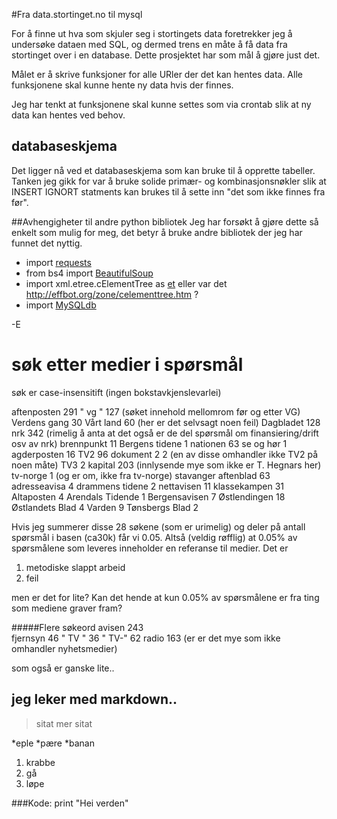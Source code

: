 #Fra data.stortinget.no til mysql

For å finne ut hva som skjuler seg i stortingets data foretrekker jeg å undersøke dataen med SQL, og dermed trens en måte å få data fra stortinget over i en database. Dette prosjektet har som mål å gjøre just det.

Målet er å skrive funksjoner for alle URler der det kan hentes data. 
Alle funksjonene skal kunne hente ny data hvis der finnes.

Jeg har tenkt at funksjonene skal kunne settes som via crontab slik at ny data kan hentes ved behov.



## databaseskjema
Det ligger nå ved et databaseskjema som kan bruke til å opprette tabeller. Tanken jeg gikk for var å bruke solide primær- og kombinasjonsnøkler slik at INSERT IGNORT statments kan brukes til å sette inn "det som ikke finnes fra før". 


##Avhengigheter til andre python bibliotek
Jeg har forsøkt å gjøre dette så enkelt som mulig for meg, det betyr å bruke andre bibliotek der jeg har funnet det nyttig.

* import [requests](http://kennethreitz.com/requests-python-http-module.html)
* from bs4 import [BeautifulSoup](http://www.crummy.com/software/BeautifulSoup/) 
* import xml.etree.cElementTree as [et](http://lxml.de/) eller var det http://effbot.org/zone/celementtree.htm ?
* import [MySQLdb](http://mysql-python.sourceforge.net/)


-E


# søk etter medier i spørsmål 
søk er case-insensitift (ingen bokstavkjenslevarlei)

aftenposten 		291
" vg "				127		(søket innehold mellomrom før og etter VG)
Verdens gang		30
Vårt land			60 		(her er det selvsagt noen feil)
Dagbladet			128
nrk					342		(rimelig å anta at det også er de del spørsmål om finansiering/drift osv av nrk)
brennpunkt			11
Bergens tidene		1
nationen			63
se og hør			1
agderposten			16
TV2					96
dokument 2			2		(en av disse omhandler ikke TV2 på noen måte)
TV3					2
kapital				203		(innlysende mye som ikke er T. Hegnars her)
tv-norge			1		(og er om, ikke fra tv-norge)
stavanger aftenblad	63
adresseavisa		4
drammens tidene		2
nettavisen			11
klassekampen		31
Altaposten			4
Arendals Tidende	1
Bergensavisen		7
Østlendingen		18
Østlandets Blad		4
Varden				9
Tønsbergs Blad		2

Hvis jeg summerer disse 28 søkene (som er urimelig) og deler på antall spørsmål i basen (ca30k) får vi 0.05.
Altså (veldig røfflig) at 0.05% av spørsmålene som leveres inneholder en referanse til medier. Det er 
1) metodiske slappt arbeid
2) feil

men er det for lite? 
Kan det hende at kun 0.05% av spørsmålene er fra ting som mediene graver fram?


#####Flere søkeord
avisen			243		
fjernsyn		46
" TV "			36
" TV-"			62
radio			163		(er er det mye som ikke omhandler nyhetsmedier)

som også er ganske lite..


## jeg leker med markdown..

> sitat
> mer sitat

*eple
*pære
*banan

1. krabbe
2. gå
3. løpe

###Kode:
    print "Hei verden"


